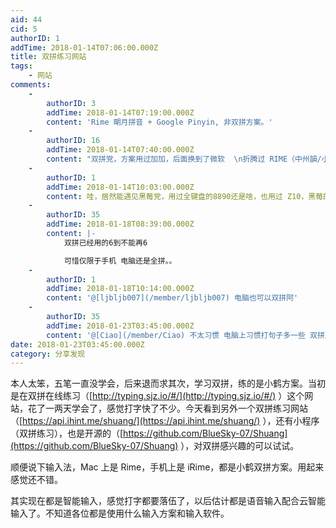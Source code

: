 ```yaml
---
aid: 44
cid: 5
authorID: 1
addTime: 2018-01-14T07:06:00.000Z
title: 双拼练习网站
tags:
    - 网站
comments:
    -
        authorID: 3
        addTime: 2018-01-14T07:19:00.000Z
        content: 'Rime 朙月拼音 + Google Pinyin, 非双拼方案。'
    -
        authorID: 16
        addTime: 2018-01-14T07:40:00.000Z
        content: "双拼党，方案用过加加，后面换到了微软  \n折腾过 RIME（中州韻/小狼毫/鼠須管/同文），还是回到了自带的  \n话说 Windows 10 自 Creators Update 的微软拼音以及 macOS High Sierra 上的简体双拼还挺好用的，Android 上一直用 Google Pinyin（纠错太舒服）。BB10 的词库也养了几年了，虽说只能全拼但体验也不错了，对得起它的键盘了\U0001F602"
    -
        authorID: 1
        addTime: 2018-01-14T10:03:00.000Z
        content: 哇，居然能遇见黑莓党，用过全键盘的8890还是啥，也用过 Z10，黑莓的好多东西还是很好用的。
    -
        authorID: 35
        addTime: 2018-01-18T08:39:00.000Z
        content: |-
            双拼已经用的6到不能再6

            可惜仅限于手机 电脑还是全拼。。
    -
        authorID: 1
        addTime: 2018-01-18T10:14:00.000Z
        content: '@[ljbljb007](/member/ljbljb007) 电脑也可以双拼阿'
    -
        authorID: 35
        addTime: 2018-01-23T03:45:00.000Z
        content: '@[Ciao](/member/Ciao) 不太习惯 电脑上习惯打句子多一些 双拼用起来感觉不6'
date: 2018-01-23T03:45:00.000Z
category: 分享发现
---
```


本人太笨，五笔一直没学会，后来退而求其次，学习双拼，练的是小鹤方案。当初是在双拼在线练习（[http://typing.sjz.io/#/](http://typing.sjz.io/#/) ）这个网站，花了一两天学会了，感觉打字快了不少。今天看到另外一个双拼练习网站（[https://api.ihint.me/shuang/](https://api.ihint.me/shuang/) ），还有小程序（双拼练习），也是开源的（[https://github.com/BlueSky-07/Shuang](https://github.com/BlueSky-07/Shuang) ），对双拼感兴趣的可以试试。

顺便说下输入法，Mac 上是 Rime，手机上是 iRime，都是小鹤双拼方案。用起来感觉还不错。

其实现在都是智能输入，感觉打字都要落伍了，以后估计都是语音输入配合云智能输入了。不知道各位都是使用什么输入方案和输入软件。
